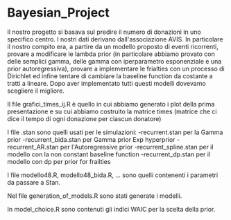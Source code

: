# Bayesian_Project
Il nostro progetto si basava sul predire il numero di donazioni in uno specifico centro.
I nostri dati derivano dall'associazione AVIS.
In particolare il nostro compito era, a partire da un modello proposto di eventi ricorrenti, provare a modificare le lambda prior (in particolare abbiamo provato con delle semplici gamma, delle gamma con iperparametro esponenziale e una prior autoregressiva), provare a implementare le frialties con un processo di Dirichlet ed infine tentare di cambiare la baseline function da costante a tratti a lineare. Dopo aver implementato tutti questi modelli dovevamo scegliere il migliore.

Il file grafici_times_ij.R è quello in cui abbiamo generato i plot della prima presentazione e su cui abbiamo costruito la matrice times (matrice che ci dice il tempo di ogni donazione per ciascun donatore)

I file .stan sono quelli usati per le simulazioni:
-recurrent.stan per la Gamma prior
-recurrent_bida.stan per Gamma prior Exp hyperprior
-recurrent_AR.stan per l'Autoregressive prior
-recurrent_spline.stan per il modello con la non constant baseline function
-recurrent_dp.stan per il modello con dp per prior for frailties 

I file modello48.R, modello48_bida.R, ... sono quelli contenenti i parametri da passare a Stan.

Nel file generation_of_models.R sono stati generate i modelli.

In model_choice.R sono contenuti gli indici WAIC per la scelta della prior.
